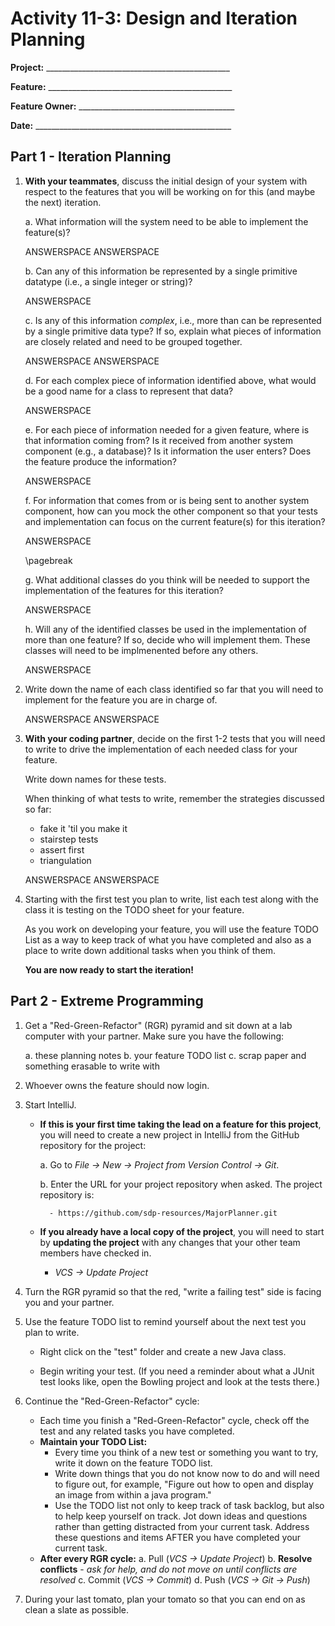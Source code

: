 # Activity 11-3: Design and Iteration Planning

**Project:** ______________________________________________


**Feature:** ______________________________________________


**Feature Owner:** _______________________________________


**Date:** _________________________________________________

## Part 1 - Iteration Planning

1. **With your teammates**, discuss the initial design of your system with respect to the features that you will be working on for this (and maybe the next) iteration.

	a. What information will the system need to be able to implement the feature(s)?

	ANSWERSPACE
    ANSWERSPACE

	b. Can any of this information be represented by a single primitive datatype (i.e., a single integer or string)?

	ANSWERSPACE

	c. Is any of this information *complex*, i.e., more than can be represented by a single primitive data type?  If so, explain what pieces of information are closely related and need to be grouped together.

	ANSWERSPACE
	ANSWERSPACE

	d. For each complex piece of information identified above, what would be a good name for a class to represent that data?

	ANSWERSPACE

	e. For each piece of information needed for a given feature, where is that information coming from?  Is it received from another system component (e.g., a database)? Is it information the user enters?  Does the feature produce the information?

	ANSWERSPACE

	f. For information that comes from or is being sent to another system component, how can you mock the other component so that your tests and implementation can focus on the current feature(s) for this iteration?

	ANSWERSPACE

    \pagebreak

	g. What additional classes do you think will be needed to support the implementation of the features for this iteration?

	ANSWERSPACE

	h. Will any of the identified classes be used in the implementation of more than one feature?  If so, decide who will implement them. These classes will need to be implmenented
before any others.

	ANSWERSPACE

2. Write down the name of each class identified so far that you will need to implement for the feature you are in charge of.

	ANSWERSPACE
	ANSWERSPACE

3. **With your coding partner**, decide on the first 1-2 tests that you will need to write to drive the implementation of each needed class for your feature.

	Write down names for these tests.

	When thinking of what tests to write, remember the strategies discussed so far:

	- fake it 'til you make it
	- stairstep tests
	- assert first
	- triangulation

	ANSWERSPACE
	ANSWERSPACE

4. Starting with the first test you plan to write, list each test along with the class it is testing on the TODO sheet for your feature.

	As you work on developing your feature, you will use the feature TODO List as a way to keep track of what you have completed and also as a place to write down additional tasks when you think of them.

	**You are now ready to start the iteration!**


## Part 2 - Extreme Programming

1. Get a "Red-Green-Refactor" (RGR) pyramid and sit down at a lab computer with your partner. Make sure you have the following:

	a. these planning notes
	b. your feature TODO list
	c. scrap paper and something erasable to write with

2. Whoever owns the feature should now login.

3. Start IntelliJ.

	- **If this is your first time taking the lead on a feature for this project**, you will need to create a new project in IntelliJ from the GitHub repository for the project:

		a. Go to *File -> New -> Project from Version Control -> Git*.

		b. Enter the URL for your project repository when asked. The  project repository is:

			- https://github.com/sdp-resources/MajorPlanner.git

	- **If you already have a local copy of the project**, you will need to start by **updating the project** with any changes that your other team members have checked in.

		- *VCS -> Update Project*

3. Turn the RGR pyramid so that the red, "write a failing test" side is facing you and your partner.

4. Use the feature TODO list to remind yourself about the next test you plan to write.

	- Right click on the "test" folder and create a new Java class.

	- Begin writing your test. (If you need a reminder about what a JUnit test looks like, open the Bowling project and look at the tests there.)

5. Continue the "Red-Green-Refactor" cycle:

	- Each time you finish a "Red-Green-Refactor" cycle, check off the test and any related tasks you have completed.
	- **Maintain your TODO List:**
		- Every time you think of a new test or something you want to try, write it down on the feature TODO list.
		- Write down things that you do not know now to do and will need to figure out, for example, "Figure out how to open and display an image from within a java program."
		- Use the TODO list not only to keep track of task backlog, but also to help keep yourself on track. Jot down ideas and questions rather than getting distracted from your current task. Address these questions and items AFTER you have completed your current task.
	- **After every RGR cycle:**
		a. Pull (*VCS -> Update Project*)
		b. **Resolve conflicts** - *ask for help, and do not move on until conflicts are resolved*
		c. Commit (*VCS -> Commit*)
		d. Push (*VCS -> Git -> Push*)

6. During your last tomato, plan your tomato so that you can end on as clean a slate as possible.

